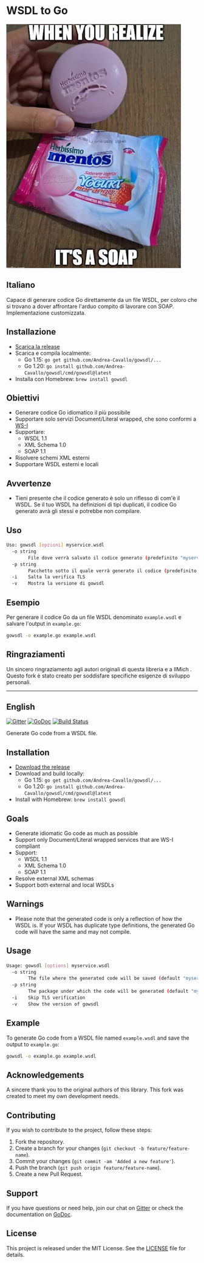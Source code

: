 # WSDL to Go

![wsdl](./soap.png)

## Italiano

Capace di generare codice Go direttamente da un file WSDL, per coloro che si trovano a dover affrontare l'arduo compito di lavorare con SOAP.
Implementazione customizzata.


## Installazione

* [Scarica la release](https://github.com/hooklift/gowsdl/releases)
* Scarica e compila localmente:
    * Go 1.15: `go get github.com/Andrea-Cavallo/gowsdl/...`
    * Go 1.20: `go install github.com/Andrea-Cavallo/gowsdl/cmd/gowsdl@latest`
* Installa con Homebrew: `brew install gowsdl`

## Obiettivi

* Generare codice Go idiomatico il più possibile
* Supportare solo servizi Document/Literal wrapped, che sono conformi a [WS-I](http://ws-i.org/)
* Supportare:
    * WSDL 1.1
    * XML Schema 1.0
    * SOAP 1.1
* Risolvere schemi XML esterni
* Supportare WSDL esterni e locali

## Avvertenze

* Tieni presente che il codice generato è solo un riflesso di com'è il WSDL. Se il tuo WSDL ha definizioni di tipi duplicati, il codice Go generato avrà gli stessi e potrebbe non compilare.

## Uso

```sh
Uso: gowsdl [opzioni] myservice.wsdl
  -o string
        File dove verrà salvato il codice generato (predefinito "myservice.go")
  -p string
        Pacchetto sotto il quale verrà generato il codice (predefinito "myservice")
  -i    Salta la verifica TLS
  -v    Mostra la versione di gowsdl
```

## Esempio

Per generare il codice Go da un file WSDL denominato `example.wsdl` e salvare l'output in `example.go`:

```sh
gowsdl -o example.go example.wsdl
```

## Ringraziamenti

Un sincero ringraziamento agli autori originali di questa libreria e a IlMich .
Questo fork è stato creato per soddisfare specifiche esigenze di sviluppo personali.


---

## English
[![Gitter](https://badges.gitter.im/Join%20Chat.svg)](https://gitter.im/hooklift/gowsdl?utm_source=badge&utm_medium=badge&utm_campaign=pr-badge&utm_content=badge)
[![GoDoc](https://godoc.org/github.com/hooklift/gowsdl?status.svg)](https://godoc.org/github.com/hooklift/gowsdl)
[![Build Status](https://travis-ci.org/hooklift/gowsdl.svg?branch=master)](https://travis-ci.org/hooklift/gowsdl)

Generate Go code from a WSDL file.

## Installation

* [Download the release](https://github.com/hooklift/gowsdl/releases)
* Download and build locally:
    * Go 1.15: `go get github.com/Andrea-Cavallo/gowsdl/...`
    * Go 1.20: `go install github.com/Andrea-Cavallo/gowsdl/cmd/gowsdl@latest`
* Install with Homebrew: `brew install gowsdl`

## Goals

* Generate idiomatic Go code as much as possible
* Support only Document/Literal wrapped services that are WS-I compliant
* Support:
    * WSDL 1.1
    * XML Schema 1.0
    * SOAP 1.1
* Resolve external XML schemas
* Support both external and local WSDLs

## Warnings

* Please note that the generated code is only a reflection of how the WSDL is. If your WSDL has duplicate type definitions, the generated Go code will have the same and may not compile.

## Usage

```sh
Usage: gowsdl [options] myservice.wsdl
  -o string
        The file where the generated code will be saved (default "myservice.go")
  -p string
        The package under which the code will be generated (default "myservice")
  -i    Skip TLS verification
  -v    Show the version of gowsdl
```

## Example

To generate Go code from a WSDL file named `example.wsdl` and save the output to `example.go`:

```sh
gowsdl -o example.go example.wsdl
```

## Acknowledgements

A sincere thank you to the original authors of this library. This fork was created to meet my own development needs.

## Contributing

If you wish to contribute to the project, follow these steps:

1. Fork the repository.
2. Create a branch for your changes (`git checkout -b feature/feature-name`).
3. Commit your changes (`git commit -am 'Added a new feature'`).
4. Push the branch (`git push origin feature/feature-name`).
5. Create a new Pull Request.

## Support

If you have questions or need help, join our chat on [Gitter](https://gitter.im/hooklift/gowsdl?utm_source=badge&utm_medium=badge&utm_campaign=pr-badge&utm_content=badge) or check the documentation on [GoDoc](https://godoc.org/github.com/hooklift/gowsdl).

## License

This project is released under the MIT License. See the [LICENSE](LICENSE) file for details.
